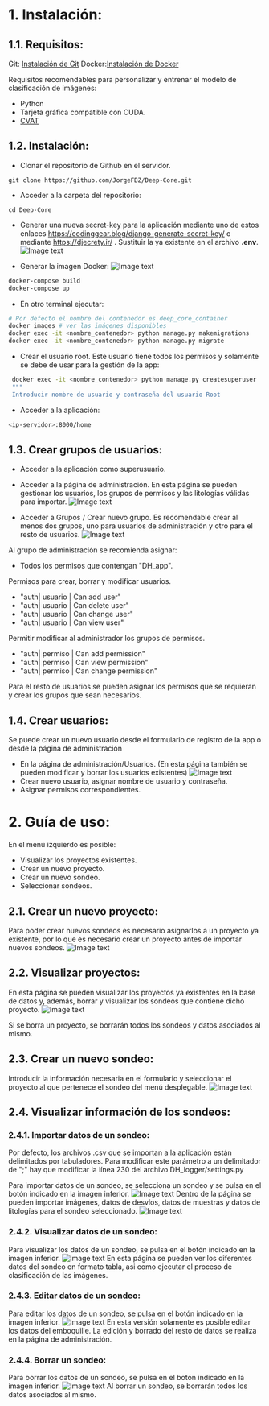 # 1. Instalación:

##  1.1. Requisitos:
Git: [Instalación de Git](https://git-scm.com/book/en/v2/Getting-Started-Installing-Git)
Docker:[Instalación de Docker](https://docs.docker.com/engine/install/)

Requisitos recomendables para personalizar y entrenar el modelo de clasificación de imágenes:
* Python
* Tarjeta gráfica compatible con CUDA.
* [CVAT](https://www.cvat.ai/post/how-to-install-cvat-on-windows)

## 1.2. Instalación:
* Clonar el repositorio de Github en el servidor.
```
git clone https://github.com/JorgeFBZ/Deep-Core.git
```
* Acceder a la carpeta del repositorio:
```
cd Deep-Core
```
* Generar una nueva secret-key para la aplicación mediante uno de estos enlaces https://codinggear.blog/django-generate-secret-key/
o mediante https://djecrety.ir/ . Sustituir la ya existente en el archivo **.env**.
![Image text](https://github.com/JorgeFBZ/Deep-core/blob/master/screenshots/tutorial/secret-key.png)


* Generar la imagen Docker:
![Image text](https://github.com/JorgeFBZ/Deep-core/blob/master/screenshots/tutorial/docker-compose.png)
```bash
docker-compose build
docker-compose up
```

* En otro terminal ejecutar:
```bash
# Por defecto el nombre del contenedor es deep_core_container
docker images # ver las imágenes disponibles
docker exec -it <nombre_contenedor> python manage.py makemigrations
docker exec -it <nombre_contenedor> python manage.py migrate
```

* Crear el usuario root. Este usuario tiene todos los permisos y solamente se debe de usar para la gestión de la app:
```bash
 docker exec -it <nombre_contenedor> python manage.py createsuperuser
 """
 Introducir nombre de usuario y contraseña del usuario Root
```
* Acceder a la aplicación: 
```bash
<ip-servidor>:8000/home
```
## 1.3. Crear grupos de usuarios:
* Acceder a la aplicación como superusuario.

* Acceder a la página de administración. En esta página se pueden gestionar los usuarios, los grupos de permisos y las litologías válidas para importar.
![Image text](https://github.com/JorgeFBZ/Deep-core/blob/master/screenshots/tutorial/administracion.png)

* Acceder a Grupos / Crear nuevo grupo.
Es recomendable crear al menos dos grupos, uno para usuarios de administración y otro para el resto de usuarios.
![Image text](https://github.com/JorgeFBZ/Deep-core/blob/master/screenshots/tutorial/grupos.png)

Al grupo de administración se recomienda asignar:
* Todos los permisos que contengan "DH_app".
  
Permisos para crear, borrar y modificar usuarios.
* "auth| usuario | Can add user"
* "auth| usuario | Can delete user"
* "auth| usuario | Can change user"
* "auth| usuario | Can view user"
  
Permitir modificar al administrador los grupos de permisos.
* "auth| permiso | Can add permission"
* "auth| permiso | Can view permission"
* "auth| permiso | Can change permission"

Para el resto de usuarios se pueden asignar los permisos que se requieran y crear los grupos que sean necesarios.

## 1.4. Crear usuarios:
Se puede crear un nuevo usuario desde el formulario de registro de la app o desde la página de administración
* En la página de administración/Usuarios. (En esta página también se pueden modificar y borrar los usuarios existentes)
![Image text](https://github.com/JorgeFBZ/Deep-core/blob/master/screenshots/tutorial/usuarios.png)
* Crear nuevo usuario, asignar nombre de usuario y contraseña.
* Asignar permisos correspondientes.
# 2. Guía de uso:
En el menú izquierdo es posible:
* Visualizar los proyectos existentes.
* Crear un nuevo proyecto.
* Crear un nuevo sondeo.
* Seleccionar sondeos.
## 2.1. Crear un nuevo proyecto:
Para poder crear nuevos sondeos es necesario asignarlos a un proyecto ya existente, por lo que es necesario crear un proyecto antes de importar nuevos sondeos.
![Image text](https://github.com/JorgeFBZ/Deep-core/blob/master/screenshots/crear_proyecto.png)
## 2.2. Visualizar proyectos:
En esta página se pueden visualizar los proyectos ya existentes en la base de datos y, además, borrar y visualizar los sondeos que contiene dicho proyecto.
![Image text](https://github.com/JorgeFBZ/Deep-core/blob/master/screenshots/proyectos.png)

Si se borra un proyecto, se borrarán todos los sondeos y datos asociados al mismo.

## 2.3. Crear un nuevo sondeo:
Introducir la información necesaria en el formulario y seleccionar el proyecto al que pertenece el sondeo del menú desplegable.
![Image text](https://github.com/JorgeFBZ/Deep-core/blob/master/screenshots/crear_proyecto.png)

## 2.4. Visualizar información de los sondeos:
### 2.4.1. Importar datos de un sondeo:
Por defecto, los archivos .csv que se importan a la aplicación están delimitados por tabuladores. Para modificar este parámetro a un delimitador de ";" hay que modificar la línea 230 del archivo DH_logger/settings.py

Para importar datos de un sondeo, se selecciona un sondeo y se pulsa en el botón indicado en la imagen inferior.
![Image text](https://github.com/JorgeFBZ/Deep-core/blob/master/screenshots/tutorial/importar_1.png)
Dentro de la página se pueden importar imágenes, datos de desvíos, datos de muestras y datos de litologías para el sondeo seleccionado.
![Image text](https://github.com/JorgeFBZ/Deep-core/blob/master/screenshots/tutorial/importar_datos.png)
### 2.4.2. Visualizar datos de un sondeo:
Para visualizar los datos de un sondeo, se pulsa en el botón indicado en la imagen inferior.
![Image text](https://github.com/JorgeFBZ/Deep-core/blob/master/screenshots/tutorial/ver_datos.png)
En esta página se pueden ver los diferentes datos del sondeo en formato tabla, asi como ejecutar el proceso de clasificación de las imágenes.
### 2.4.3. Editar datos de un sondeo:
Para editar los datos de un sondeo, se pulsa en el botón indicado en la imagen inferior.
![Image text](https://github.com/JorgeFBZ/Deep-core/blob/master/screenshots/tutorial/editar_datos.png)
En esta versión solamente es posible editar los datos del emboquille. La edición y borrado del resto de datos se realiza en la página de administración.
### 2.4.4. Borrar un sondeo:
Para borrar los datos de un sondeo, se pulsa en el botón indicado en la imagen inferior.
![Image text](https://github.com/JorgeFBZ/Deep-core/blob/master/screenshots/tutorial/borrar_sondeo.png)
Al borrar un sondeo, se borrarán todos los datos asociados al mismo.
